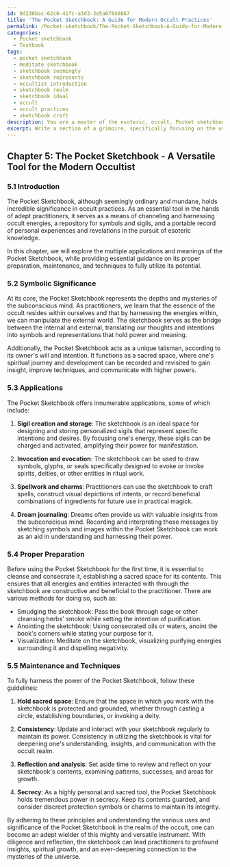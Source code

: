 ```yaml
---
id: 9d230bac-62c0-41fc-a3d3-3e5a07840867
title: 'The Pocket Sketchbook: A Guide for Modern Occult Practices'
permalink: /Pocket-sketchbook/The-Pocket-Sketchbook-A-Guide-for-Modern-Occult-Practices/
categories:
  - Pocket sketchbook
  - Textbook
tags:
  - pocket sketchbook
  - meditate sketchbook
  - sketchbook seemingly
  - sketchbook represents
  - occultist introduction
  - sketchbook realm
  - sketchbook ideal
  - occult
  - occult practices
  - sketchbook craft
description: You are a master of the esoteric, occult, Pocket sketchbook and education, you have written many textbooks on the subject in ways that provide students with rich and deep understanding of the subject. You are being asked to write textbook-like sections on a topic and you do it with full context, explainability, and reliability in accuracy to the true facts of the topic at hand, in a textbook style that a student would easily be able to learn from, in a rich, engaging, and contextual way. Always include relevant context (such as formulas and history), related concepts, and in a way that someone can gain deep insights from.
excerpt: Write a section of a grimoire, specifically focusing on the use and significance of a Pocket Sketchbook in occult practices. Discuss the various applications, symbolic meanings, and ways to imbue occult energies within the Pocket Sketchbook for a practitioner. Provide guidance on proper preparation, maintenance, and techniques to utilize the Pocket Sketchbook effectively, ensuring initiates obtain deep insights and understanding on this subject.
---
```

## Chapter 5: The Pocket Sketchbook - A Versatile Tool for the Modern Occultist

### 5.1 Introduction

The Pocket Sketchbook, although seemingly ordinary and mundane, holds incredible significance in occult practices. As an essential tool in the hands of adept practitioners, it serves as a means of channeling and harnessing occult energies, a repository for symbols and sigils, and a portable record of personal experiences and revelations in the pursuit of esoteric knowledge. 

In this chapter, we will explore the multiple applications and meanings of the Pocket Sketchbook, while providing essential guidance on its proper preparation, maintenance, and techniques to fully utilize its potential.

### 5.2 Symbolic Significance

At its core, the Pocket Sketchbook represents the depths and mysteries of the subconscious mind. As practitioners, we learn that the essence of the occult resides within ourselves and that by harnessing the energies within, we can manipulate the external world. The sketchbook serves as the bridge between the internal and external, translating our thoughts and intentions into symbols and representations that hold power and meaning.

Additionally, the Pocket Sketchbook acts as a unique talisman, according to its owner's will and intention. It functions as a sacred space, where one's spiritual journey and development can be recorded and revisited to gain insight, improve techniques, and communicate with higher powers.

### 5.3 Applications

The Pocket Sketchbook offers innumerable applications, some of which include:

1. **Sigil creation and storage**: The sketchbook is an ideal space for designing and storing personalized sigils that represent specific intentions and desires. By focusing one's energy, these sigils can be charged and activated, amplifying their power for manifestation.

2. **Invocation and evocation**: The sketchbook can be used to draw symbols, glyphs, or seals specifically designed to evoke or invoke spirits, deities, or other entities in ritual work.

3. **Spellwork and charms**: Practitioners can use the sketchbook to craft spells, construct visual depictions of intents, or record beneficial combinations of ingredients for future use in practical magick.

4. **Dream journaling**: Dreams often provide us with valuable insights from the subconscious mind. Recording and interpreting these messages by sketching symbols and images within the Pocket Sketchbook can work as an aid in understanding and harnessing their power.

### 5.4 Proper Preparation

Before using the Pocket Sketchbook for the first time, it is essential to cleanse and consecrate it, establishing a sacred space for its contents. This ensures that all energies and entities interacted with through the sketchbook are constructive and beneficial to the practitioner. There are various methods for doing so, such as:

- Smudging the sketchbook: Pass the book through sage or other cleansing herbs' smoke while setting the intention of purification.
- Anointing the sketchbook: Using consecrated oils or waters, anoint the book's corners while stating your purpose for it.
- Visualization: Meditate on the sketchbook, visualizing purifying energies surrounding it and dispelling negativity.

### 5.5 Maintenance and Techniques

To fully harness the power of the Pocket Sketchbook, follow these guidelines:

1. **Hold sacred space**: Ensure that the space in which you work with the sketchbook is protected and grounded, whether through casting a circle, establishing boundaries, or invoking a deity.

2. **Consistency**: Update and interact with your sketchbook regularly to maintain its power. Consistency in utilizing the sketchbook is vital for deepening one's understanding, insights, and communication with the occult realm.

3. **Reflection and analysis**: Set aside time to review and reflect on your sketchbook's contents, examining patterns, successes, and areas for growth.

4. **Secrecy**: As a highly personal and sacred tool, the Pocket Sketchbook holds tremendous power in secrecy. Keep its contents guarded, and consider discreet protection symbols or charms to maintain its integrity.

By adhering to these principles and understanding the various uses and significance of the Pocket Sketchbook in the realm of the occult, one can become an adept wielder of this mighty and versatile instrument. With diligence and reflection, the sketchbook can lead practitioners to profound insights, spiritual growth, and an ever-deepening connection to the mysteries of the universe.
